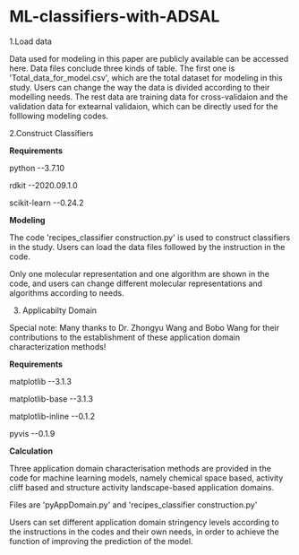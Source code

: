 # ML-classifiers-with-ADSAL
1.Load data

Data used for modeling in this paper are publicly available can be accessed here. Data files conclude three kinds of table. The first one is 'Total_data_for_model.csv', which are the total dataset for modeling in this study. Users can change the way the data is divided according to their modelling needs. The rest data are training data for cross-validaion and the validation data for extearnal validaion, which can be directly used for the folllowing modeling codes.

2.Construct Classifiers

**Requirements**

python --3.7.10

rdkit --2020.09.1.0

scikit-learn --0.24.2

**Modeling** 

The code 'recipes_classifier construction.py' is used to construct classifiers in the study. Users can load the data files followed by the instruction in the code.

Only one molecular representation and one algorithm are shown in the code, and users can change different molecular representations and algorithms according to needs.

3. Applicabilty Domain

Special note: Many thanks to Dr. Zhongyu Wang and Bobo Wang for their contributions to the establishment of these application domain characterization methods!

**Requirements**

matplotlib  --3.1.3

matplotlib-base  --3.1.3

matplotlib-inline   --0.1.2

pyvis            --0.1.9

**Calculation**

Three application domain characterisation methods are provided in the code for machine learning models, namely chemical space based, activity cliff based and structure activity landscape-based application domains.

Files are 'pyAppDomain.py' and 'recipes_classifier construction.py'

Users can set different application domain stringency levels according to the instructions in the codes and their own needs, in order to achieve the function of improving the prediction of the model.
